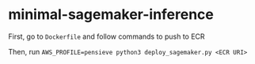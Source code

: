 # minimal-sagemaker-inference

First, go to `Dockerfile` and follow commands to push to ECR

Then, run `AWS_PROFILE=pensieve python3 deploy_sagemaker.py <ECR URI>`